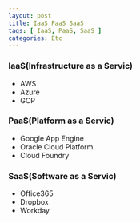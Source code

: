 ```yaml
---
layout: post
title: IaaS PaaS SaaS
tags: [ IaaS, PaaS, SaaS ]
categories: Etc
---
```


### IaaS(Infrastructure as a Servic)
* AWS
* Azure
* GCP

### PaaS(Platform as a Servic)
* Google App Engine
* Oracle Cloud Platform
* Cloud Foundry

### SaaS(Software as a Servic)
* Office365
* Dropbox
* Workday
